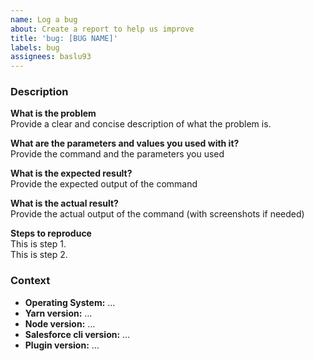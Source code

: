 ```yaml
---
name: Log a bug
about: Create a report to help us improve
title: 'bug: [BUG NAME]'
labels: bug
assignees: baslu93
---
```


### Description

**What is the problem** <br>
Provide a clear and concise description of what the problem is.

**What are the parameters and values you used with it?** <br>
Provide the command and the parameters you used

**What is the expected result?** <br>
Provide the expected output of the command

**What is the actual result?** <br>
Provide the actual output of the command (with screenshots if needed)

**Steps to reproduce** <br>
This is step 1. <br>
This is step 2.

### Context

- **Operating System:** …
- **Yarn version:** …
- **Node version:** …
- **Salesforce cli version:** …
- **Plugin version:** …
